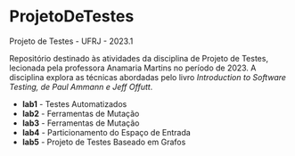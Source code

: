 # ProjetoDeTestes

Projeto de Testes - UFRJ - 2023.1

Repositório destinado às atividades da disciplina de Projeto de Testes, lecionada pela professora Anamaria Martins no período de 2023.
A disciplina explora as técnicas abordadas pelo livro _Introduction to Software Testing, de Paul Ammann e Jeff Offutt_.

- **lab1** - Testes Automatizados
- **lab2** - Ferramentas de Mutação
- **lab3** - Ferramentas de Mutação
- **lab4** - Particionamento do Espaço de Entrada
- **lab5** - Projeto de Testes Baseado em Grafos
